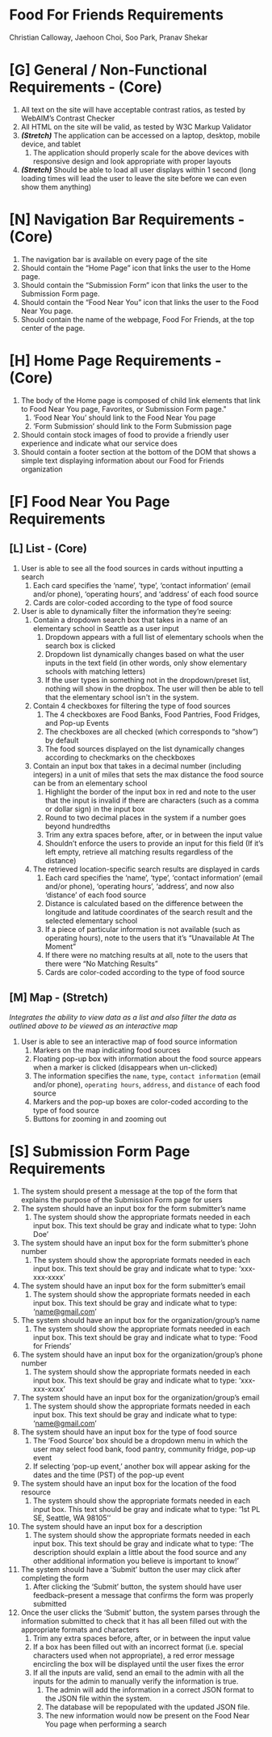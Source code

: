 # Food For Friends Requirements
Christian Calloway, Jaehoon Choi, Soo Park, Pranav Shekar

# [G] General / Non-Functional Requirements - (Core)
1. All text on the site will have acceptable contrast ratios, as tested by WebAIM’s Contrast Checker 
2. All HTML on the site will be valid, as tested by W3C Markup Validator 
3. _**(Stretch)**_ The application can be accessed on a laptop, desktop, mobile device, and tablet
    1. The application should properly scale for the above devices with responsive design and look appropriate with proper layouts
5. _**(Stretch)**_ Should be able to load all user displays within 1 second (long loading times will lead the user to leave the site before we can even show them anything) 

# [N] Navigation Bar Requirements - (Core)
1. The navigation bar is available on every page of the site
2. Should contain the “Home Page” icon that links the user to the Home page. 
3. Should contain the “Submission Form” icon that links the user to the Submission Form page.
4. Should contain the “Food Near You” icon that links the user to the Food Near You page. 
5. Should contain the name of the webpage, Food For Friends, at the top center of the page.

# [H] Home Page Requirements - (Core)
1. The body of the Home page is composed of child link elements that link to Food Near You page, Favorites, or Submission Form page." 
   1. ‘Food Near You’ should link to the Food Near You page 
   2. ‘Form Submission’ should link to the Form Submission page
2. Should contain stock images of food to provide a friendly user experience and indicate what our service does
3. Should contain a footer section at the bottom of the DOM that shows a simple text displaying information about our Food for Friends organization

# [F] Food Near You Page Requirements
## [L] List - (Core)
1. User is able to see all the food sources in cards without inputting a search
    1. Each card specifies the ‘name’, ‘type’, ‘contact information’ (email and/or phone), ‘operating hours’, and ‘address’ of each food source
    2. Cards are color-coded according to the type of food source
2. User is able to dynamically filter the information they’re seeing:
    1. Contain a dropdown search box that takes in a name of an elementary school in Seattle as a user input
        1. Dropdown appears with a full list of elementary schools when the search box is clicked
        2. Dropdown list dynamically changes based on what the user inputs in the text field (in other words, only show elementary schools with matching letters)
        3. If the user types in something not in the dropdown/preset list, nothing will show in the dropbox. The user will then be able to tell that the elementary school isn't in the system. 
    2. Contain 4  checkboxes for filtering the type of food sources
        1. The 4 checkboxes are Food Banks, Food Pantries, Food Fridges, and Pop-up Events
        2. The checkboxes are all checked (which corresponds to “show”) by default
        3. The food sources displayed on the list dynamically changes according to checkmarks on the checkboxes 
    3. Contain an input box that takes in a decimal number (including integers) in a unit of miles that sets the max distance the food source can be from an elementary school
        1. Highlight the border of the input box in red and note to the user that the input is invalid if there are characters (such as a comma or dollar sign) in the input box
        2. Round to two decimal places in the system if a number goes beyond hundredths
        3. Trim any extra spaces before, after, or in between the input value
        4. Shouldn’t enforce the users to provide an input for this field (If it’s left empty, retrieve all matching results regardless of the distance) 
    4. The retrieved location-specific search results are displayed in cards
        1. Each card specifies the ‘name’, ‘type’, ‘contact information’ (email and/or phone), ‘operating hours’, ‘address’, and now also ‘distance’ of each food source
        2. Distance is calculated based on the difference between the longitude and latitude coordinates of the search result and the selected elementary school 
        3. If a piece of particular information is not available (such as operating hours), note to the users that it’s “Unavailable At The Moment”
        4. If there were no matching results at all, note to the users that there were “No Matching Results” 
        5. Cards are color-coded according to the type of food source

## [M] Map - (Stretch)
_Integrates the ability to view data as a list and also filter the data as outlined above to be viewed as an interactive map_
1. User is able to see an interactive map of food source information
    1. Markers on the map indicating food sources
    2. Floating pop-up box with information about the food source appears when a marker is clicked (disappears when un-clicked)  
    3. The information specifies the `name`, `type`, `contact information` (email and/or phone), `operating hours`, `address`, and `distance` of each food source
    4. Markers and the pop-up boxes are color-coded according to the type of food source
    5. Buttons for zooming in and zooming out

# [S] Submission Form Page Requirements
1. The system should present a message at the top of the form that explains the purpose of the Submission Form page for users
2. The system should have an input box for the form submitter’s name
    1. The system should show the appropriate formats needed in each input box. This text should be gray and indicate what to type: ‘John Doe’
3. The system should have an input box for the form submitter’s phone number
    1. The system should show the appropriate formats needed in each input box. This text should be gray and indicate what to type: ‘xxx-xxx-xxxx’
4. The system should have an input box for the form submitter’s email
    1. The system should show the appropriate formats needed in each input box. This text should be gray and indicate what to type: ‘name@gmail.com’
5. The system should have an input box for the organization/group’s name
    1. The system should show the appropriate formats needed in each input box. This text should be gray and indicate what to type: ‘Food for Friends’
6. The system should have an input box for the organization/group’s phone number
    1. The system should show the appropriate formats needed in each input box. This text should be gray and indicate what to type: ‘xxx-xxx-xxxx’
7. The system should have an input box for the organization/group’s email
    1. The system should show the appropriate formats needed in each input box. This text should be gray and indicate what to type: ‘name@gmail.com’
8. The system should have an input box for the type of food source
    1. The ‘Food Source’ box should be a dropdown menu in which the user may select food bank, food pantry, community fridge, pop-up event
    2. If selecting ‘pop-up event,’ another box will appear asking for the dates and the time (PST) of the pop-up event 
9. The system should have an input box for the location of the food resource
    1. The system should show the appropriate formats needed in each input box. This text should be gray and indicate what to type: ‘1st PL SE, Seattle, WA 98105’’
10. The system should have an input box for a description
    1. The system should show the appropriate formats needed in each input box. This text should be gray and indicate what to type: ‘The description should explain a little about the food source and any other additional information you believe is important to know!’
11. The system should have a ‘Submit’ button the user may click after completing the form
    1. After clicking the ‘Submit’ button, the system should have user feedback–present a message that confirms the form was properly submitted
12. Once the user clicks the ‘Submit’ button, the system parses through the information submitted to check that it has all been filled out with the appropriate formats and characters
    1. Trim any extra spaces before, after, or in between the input value
    2. If a box has been filled out with an incorrect format (i.e. special characters used when not appropriate), a red error message encircling the box will be displayed until the user fixes the error
    3. If all the inputs are valid, send an email to the admin with all the inputs for the admin to manually verify the information is true.
        1. The admin will add the information in a correct JSON format to the JSON file within the system.
        2. The database will be repopulated with the updated JSON file.
        3. The new information would now be present on the Food Near You page when performing a search
